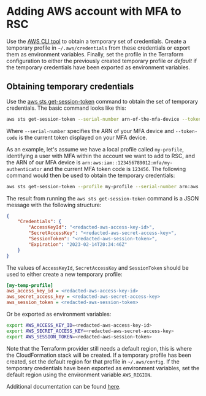 # Adding AWS account with MFA to RSC
Use the [AWS CLI tool](https://aws.amazon.com/cli) to obtain a temporary set of credentials. Create a temporary profile
in `~/.aws/credentials` from these credentials or export them as environment variables. Finally, set the profile in the
Terraform configuration to either the previously created temporary profile or _default_ if the temporary credentials
have been exported as environment variables.

## Obtaining temporary credentials
Use the [aws sts get-session-token](https://awscli.amazonaws.com/v2/documentation/api/latest/reference/sts/get-session-token.html)
command to obtain the set of temporary credentials. The basic command looks like this:
```bash
aws sts get-session-token --serial-number arn-of-the-mfa-device --token-code code-from-token
```
Where `--serial-number` specifies the ARN of your MFA device and `--token-code` is the current token displayed on your
MFA device.

As an example, let's assume we have a local profile called `my-profile`, identifying a user with MFA within the
account we want to add to RSC, and the ARN of our MFA device is `arn:aws:iam::123456789012:mfa/my-authenticator` and the
current MFA token code is `123456`. The following command would then be used to obtain the temporary credentials:
```bash
aws sts get-session-token --profile my-profile --serial-number arn:aws:iam::123456789012:mfa/my-authenticator --token-code 123456
```

The result from running the `aws sts get-session-token` command is a JSON message with the following structure:
```json
{
    "Credentials": {
        "AccessKeyId": "<redacted-aws-access-key-id>",
        "SecretAccessKey": "<redacted-aws-secret-access-key>",
        "SessionToken": "<redacted-aws-session-token>",
        "Expiration": "2023-02-14T20:34:46Z"
    }
}
```
The values of `AccessKeyId`, `SecretAccessKey` and `SessionToken` should be used to either create a new temporary
profile:
```ini
[my-temp-profile]
aws_access_key_id = <redacted-aws-access-key-id>
aws_secret_access_key = <redacted-aws-secret-access-key>
aws_session_token = <redacted-aws-session-token>
```
Or be exported as environment variables:
```bash
export AWS_ACCESS_KEY_ID=<redacted-aws-access-key-id>
export AWS_SECRET_ACCESS_KEY=<redacted-aws-secret-access-key>
export AWS_SESSION_TOKEN=<redacted-aws-session-token>
```
Note that the Terraform provider still needs a default region, this is where the CloudFormation stack will be created.
If a temporary profile has been created, set the default region for that profile in `~/.aws/config`. If the temporary
credentials have been exported as environment variables, set the default region using the environment variable
`AWS_REGION`.

Additional documentation can be found [here](https://aws.amazon.com/premiumsupport/knowledge-center/authenticate-mfa-cli/).
